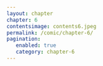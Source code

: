 ```yaml
---
layout: chapter
chapter: 6
contentsimage: contents6.jpeg
permalink: /comic/chapter-6/
pagination:
   enabled: true
   category: chapter-6
---
```

